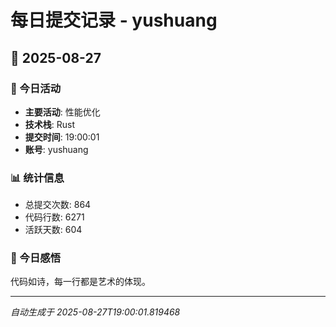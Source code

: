 # 每日提交记录 - yushuang

## 📅 2025-08-27

### 🎯 今日活动
- **主要活动**: 性能优化
- **技术栈**: Rust
- **提交时间**: 19:00:01
- **账号**: yushuang

### 📊 统计信息
- 总提交次数: 864
- 代码行数: 6271
- 活跃天数: 604

### 💭 今日感悟
代码如诗，每一行都是艺术的体现。

---
*自动生成于 2025-08-27T19:00:01.819468*
